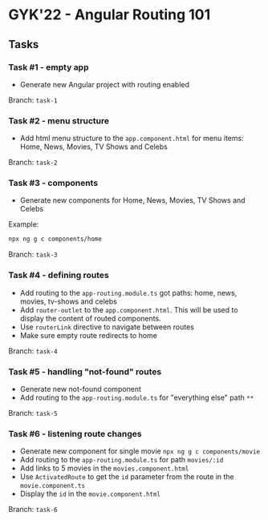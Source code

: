# GYK'22 - Angular Routing 101

## Tasks

### Task #1 - empty app
* Generate new Angular project with routing enabled

Branch: `task-1`

### Task #2 - menu structure
* Add html menu structure to the `app.component.html` for menu items: Home, News, Movies, TV Shows and Celebs

Branch: `task-2`

### Task #3 - components
* Generate new components for Home, News, Movies, TV Shows and Celebs

Example:
```bash
npx ng g c components/home
```

Branch: `task-3`

### Task #4 - defining routes
* Add routing to the `app-routing.module.ts` got paths: home, news, movies, tv-shows and celebs
* Add `router-outlet` to the `app.component.html`. This will be used to display the content of routed components.
* Use `routerLink` directive to navigate between routes
* Make sure empty route redirects to home

Branch: `task-4`

### Task #5 - handling "not-found" routes
* Generate new not-found component
* Add routing to the `app-routing.module.ts` for "everything else" path `**`

Branch: `task-5`

### Task #6 - listening route changes
* Generate new component for single movie `npx ng g c components/movie`
* Add routing to the `app-routing.module.ts` for path `movies/:id`
* Add links to 5 movies in the `movies.component.html`
* Use `ActivatedRoute` to get the `id` parameter from the route in the `movie.component.ts`
* Display the `id` in the `movie.component.html`

Branch: `task-6`
